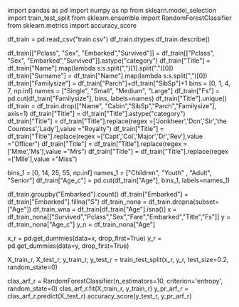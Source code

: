 import pandas as pd
import numpy as np
from sklearn.model_selection import train_test_split
from sklearn.ensemble import RandomForestClassifier
from sklearn.metrics import accuracy_score


df_train = pd.read_csv("train.csv")
df_train.dtypes
df_train.describe()



df_train[["Pclass", "Sex", "Embarked","Survived"]] = df_train[["Pclass", "Sex", "Embarked","Survived"]].astype("category")
df_train["Title"] = df_train["Name"].map(lambda s:s.split(",")[1].split(".")[0])
df_train["Surname"] = df_train["Name"].map(lambda s:s.split(",")[0])
df_train["Familysize"] = df_train["Parch"]+df_train["SibSp"]+1
bins = [0, 1, 4, 7, np.inf]
names = ["Single", "Small", "Medium", "Large"]
df_train["Fs"] = pd.cut(df_train["Familysize"], bins, labels=names)
df_train["Title"].unique()
df_train = df_train.drop(["Name", "Cabin","SibSp","Parch","Familysize"], axis=1)
df_train["Title"] = df_train["Title"].astype("category")
df_train["Title"] = df_train["Title"].replace(regex =['Jonkheer','Don','Sir','the Countess','Lady'],value ="Royalty")
df_train["Title"] = df_train["Title"].replace(regex =['Capt','Col','Major','Dr','Rev'],value ="Officer")
df_train["Title"] = df_train["Title"].replace(regex =['Mme','Ms'],value ="Mrs")
df_train["Title"] = df_train["Title"].replace(regex =['Mlle'],value ="Miss")



bins_1 = [0, 14, 25, 55, np.inf]
names_1 = ["Children", "Youth" , "Adult", "Senior"]
df_train["Age_c"] = pd.cut(df_train["Age"], bins_1, labels=names_1)



df_train.groupby("Embarked").count()
df_train["Embarked"] = df_train["Embarked"].fillna("S")
df_train_nona = df_train.dropna(subset=["Age"])
df_train_wna = df_train[df_train["Age"].isna()]
x = df_train_nona[["Survived","Pclass","Sex","Fare","Embarked","Title","Fs"]]
y = df_train_nona["Age_c"]
y_n = df_train_nona["Age"]



x_r = pd.get_dummies(data=x, drop_first=True)
y_r = pd.get_dummies(data=y, drop_first=True)



X_train_r, X_test_r, y_train_r, y_test_r = train_test_split(x_r, y_r, test_size=0.2, random_state=0)


clas_arf_r = RandomForestClassifier(n_estimators=10, criterion='entropy', random_state=0)
clas_arf_r.fit(X_train_r, y_train_r)
y_pr_arf_r = clas_arf_r.predict(X_test_r)
accuracy_score(y_test_r, y_pr_arf_r)
